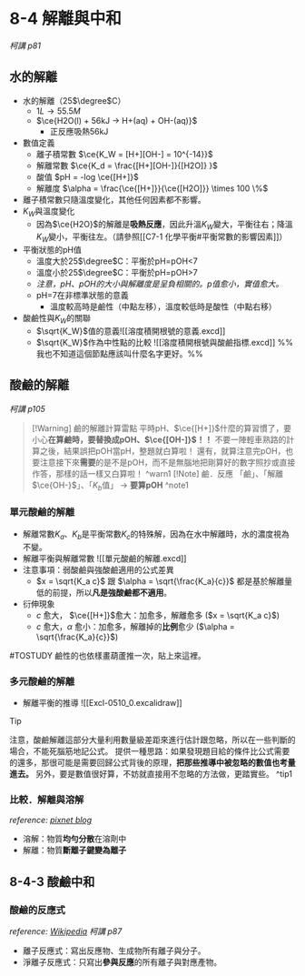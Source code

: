 # 8-4 解離與中和
*柯講 p81*
## 水的解離
- 水的解離（25$\degree$C）
	- $1L \rightarrow 55.5M$
	- $\ce{H2O(l) + 56kJ -> H+(aq) + OH-(aq)}$
		- 正反應吸熱56kJ
- 數值定義
	- 離子積常數 $\ce{K_W = [H+][OH-] = 10^{-14}}$
	- 解離常數 $\ce{K_d = \frac{[H+][OH-]}{[H2O]} }$
	- 酸值 $pH = -log \ce{[H+]}$
	- 解離度 $\alpha = \frac{\ce{[H+]}}{\ce{[H2O]}} \times 100 \%$
- 離子積常數只隨溫度變化，其他任何因素都不影響。
- $K_W$與溫度變化
	- 因為$\ce{H2O}$的解離是**吸熱反應**，因此升溫$K_W$變大，平衡往右；降溫$K_W$變小，平衡往左。（請參照[[C7-1 化學平衡#平衡常數的影響因素]]）
- 平衡狀態的pH值
	- 溫度大於25$\degree$C：平衡於pH=pOH<7
	- 溫度小於25$\degree$C：平衡於pH=pOH>7
	- *注意，pH、pOH的大小與解離度是呈負相關的。p值愈小，實值愈大。*
	- pH=7在非標準狀態的意義
		- 溫度較高時是鹼性（中點左移），溫度較低時是酸性（中點右移）
- 酸鹼性與$K_W$的關聯
	- $\sqrt{K_W}$值的意義![[溶度積開根號的意義.excd]]
	- $\sqrt{K_W}$作為中性點的比較 ![[溶度積開根號與酸鹼指標.excd]] %%我也不知道這個節點應該叫什麼名字更好。%%

## 酸鹼的解離
*柯講 p105*
> [!Warning] 鹼的解離計算雷點
> 平時pH、$\ce{[H+]}$什麼的算習慣了，要小心**在算鹼時，要替換成pOH、$\ce{[OH-]}$！！**
> 不要一陣輕車熟路的計算之後，結果誤把pOH當pH，整題就白算啦！
> 還有，就算注意完pOH，也要注意接下來**需要**的是不是pOH，而不是無腦地把剛算好的數字照抄或直接作答，那樣的話一樣又白算啦！
^warn1
> [!Note] 鹼．反應
> 「鹼」、「解離$\ce{OH-}$」、「$K_b$值」 $\longrightarrow$ **要算pOH**
^note1
### 單元酸鹼的解離
- 解離常數$K_a$、$K_b$是平衡常數$K_c$的特殊解，因為在水中解離時，水的濃度視為不變。
- 解離平衡與解離常數 ![[單元酸鹼的解離.excd]]
- 注意事項：弱酸鹼與強酸鹼適用的公式差異
	- $x = \sqrt{K_a c}$ 跟 $\alpha = \sqrt{\frac{K_a}{c}}$ 都是基於解離量低的前提，所以**凡是強酸鹼都不適用**。
- 衍伸現象
	- $c$ 愈大， $\ce{[H+]}$愈大：加愈多，解離愈多 ($x = \sqrt{K_a c}$)
	- $c$ 愈大，$\alpha$ 愈小：加愈多，解離掉的**比例**愈少 ($\alpha = \sqrt{\frac{K_a}{c}}$)

#TOSTUDY 鹼性的也依樣畫葫蘆推一次，貼上來這裡。
### 多元酸鹼的解離
- 解離平衡的推導 ![[Excl-0510_0.excalidraw]]
> [!Tip]
> 注意，酸鹼解離這部分大量利用數量級差距來進行估計跟忽略，所以在一些判斷的場合，不能死腦筋地記公式。
> 提供一種思路：如果發現題目給的條件比公式需要的還多，那很可能是需要回歸公式背後的原理，**把那些推導中被忽略的數值也考量進去。**
> 另外，要是數值很好算，不妨就直接用不忽略的方法做，更踏實些。
^tip1
### 比較．解離與溶解
*reference: [pixnet blog](https://sam31232.pixnet.net/blog/post/278401012)*
- 溶解：物質**均勻分散**在溶劑中
- 解離：物質**斷離子鍵變為離子**
## 8-4-3 酸鹼中和
### 酸鹼的反應式
*reference: [Wikipedia](https://zh.m.wikipedia.org/zh-tw/%E7%A6%BB%E5%AD%90%E6%96%B9%E7%A8%8B%E5%BC%8F)*
*柯講 p87*
- 離子反應式：寫出反應物、生成物所有離子與分子。
- 淨離子反應式：只寫出**參與反應**的所有離子與對應產物。
